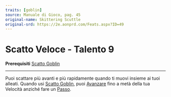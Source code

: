 ```yaml
---
traits: [goblin]
source: Manuale di Gioco, pag. 45
original-name: Skittering Scuttle
original-srd: https://2e.aonprd.com/Feats.aspx?ID=49
---
```


# Scatto Veloce - Talento 9

**Prerequisiti** [Scatto Goblin](/stirpi/goblin/talenti/scatto-goblin)

---

Puoi scattare più avanti e più rapidamente quando ti muovi insieme ai tuoi
alleati. Quando usi [Scatto Goblin](/stirpi/goblin/talenti/scatto-goblin), puoi
[Avanzare](/azioni/base/avanzare) fino a metà della tua Velocità anziché fare un
[Passo](/azioni/base/passo).
